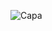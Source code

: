 ![Capa](https://github.com/Souzzagabe/desafio_voluntario/assets/123908995/70110203-69f3-416f-9ac2-f621f07649a4)
